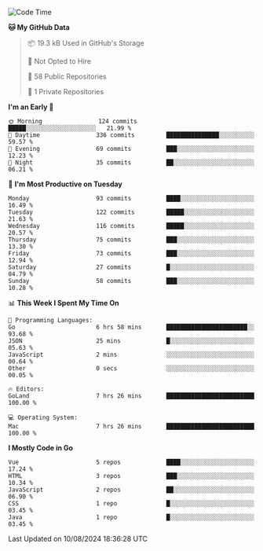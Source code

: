 <!--START_SECTION:waka-->
![Code Time](http://img.shields.io/badge/Code%20Time-1%2C211%20hrs-blue)

**🐱 My GitHub Data** 

> 📦 19.3 kB Used in GitHub's Storage 
 > 
> 🚫 Not Opted to Hire
 > 
> 📜 58 Public Repositories 
 > 
> 🔑 1 Private Repositories 
 > 
**I'm an Early 🐤** 

```text
🌞 Morning                124 commits         █████░░░░░░░░░░░░░░░░░░░░   21.99 % 
🌆 Daytime                336 commits         ███████████████░░░░░░░░░░   59.57 % 
🌃 Evening                69 commits          ███░░░░░░░░░░░░░░░░░░░░░░   12.23 % 
🌙 Night                  35 commits          ██░░░░░░░░░░░░░░░░░░░░░░░   06.21 % 
```
📅 **I'm Most Productive on Tuesday** 

```text
Monday                   93 commits          ████░░░░░░░░░░░░░░░░░░░░░   16.49 % 
Tuesday                  122 commits         █████░░░░░░░░░░░░░░░░░░░░   21.63 % 
Wednesday                116 commits         █████░░░░░░░░░░░░░░░░░░░░   20.57 % 
Thursday                 75 commits          ███░░░░░░░░░░░░░░░░░░░░░░   13.30 % 
Friday                   73 commits          ███░░░░░░░░░░░░░░░░░░░░░░   12.94 % 
Saturday                 27 commits          █░░░░░░░░░░░░░░░░░░░░░░░░   04.79 % 
Sunday                   58 commits          ███░░░░░░░░░░░░░░░░░░░░░░   10.28 % 
```


📊 **This Week I Spent My Time On** 

```text
💬 Programming Languages: 
Go                       6 hrs 58 mins       ███████████████████████░░   93.68 % 
JSON                     25 mins             █░░░░░░░░░░░░░░░░░░░░░░░░   05.63 % 
JavaScript               2 mins              ░░░░░░░░░░░░░░░░░░░░░░░░░   00.64 % 
Other                    0 secs              ░░░░░░░░░░░░░░░░░░░░░░░░░   00.05 % 

🔥 Editors: 
GoLand                   7 hrs 26 mins       █████████████████████████   100.00 % 

💻 Operating System: 
Mac                      7 hrs 26 mins       █████████████████████████   100.00 % 
```

**I Mostly Code in Go** 

```text
Vue                      5 repos             ████░░░░░░░░░░░░░░░░░░░░░   17.24 % 
HTML                     3 repos             ███░░░░░░░░░░░░░░░░░░░░░░   10.34 % 
JavaScript               2 repos             ██░░░░░░░░░░░░░░░░░░░░░░░   06.90 % 
CSS                      1 repo              █░░░░░░░░░░░░░░░░░░░░░░░░   03.45 % 
Java                     1 repo              █░░░░░░░░░░░░░░░░░░░░░░░░   03.45 % 
```




 Last Updated on 10/08/2024 18:36:28 UTC
<!--END_SECTION:waka-->
